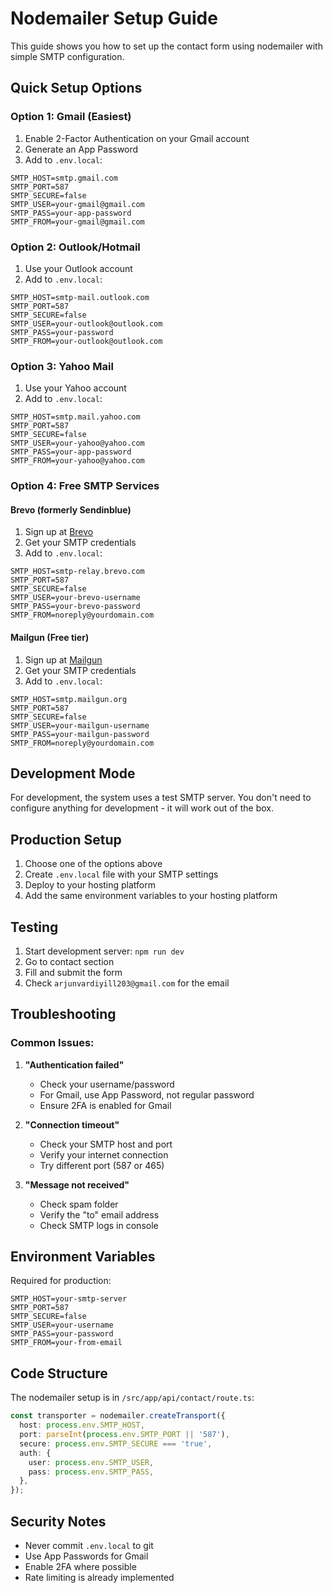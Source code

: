 # Nodemailer Setup Guide

This guide shows you how to set up the contact form using nodemailer with simple SMTP configuration.

## Quick Setup Options

### Option 1: Gmail (Easiest)
1. Enable 2-Factor Authentication on your Gmail account
2. Generate an App Password
3. Add to `.env.local`:
```env
SMTP_HOST=smtp.gmail.com
SMTP_PORT=587
SMTP_SECURE=false
SMTP_USER=your-gmail@gmail.com
SMTP_PASS=your-app-password
SMTP_FROM=your-gmail@gmail.com
```

### Option 2: Outlook/Hotmail
1. Use your Outlook account
2. Add to `.env.local`:
```env
SMTP_HOST=smtp-mail.outlook.com
SMTP_PORT=587
SMTP_SECURE=false
SMTP_USER=your-outlook@outlook.com
SMTP_PASS=your-password
SMTP_FROM=your-outlook@outlook.com
```

### Option 3: Yahoo Mail
1. Use your Yahoo account
2. Add to `.env.local`:
```env
SMTP_HOST=smtp.mail.yahoo.com
SMTP_PORT=587
SMTP_SECURE=false
SMTP_USER=your-yahoo@yahoo.com
SMTP_PASS=your-app-password
SMTP_FROM=your-yahoo@yahoo.com
```

### Option 4: Free SMTP Services

#### Brevo (formerly Sendinblue)
1. Sign up at [Brevo](https://brevo.com/)
2. Get your SMTP credentials
3. Add to `.env.local`:
```env
SMTP_HOST=smtp-relay.brevo.com
SMTP_PORT=587
SMTP_SECURE=false
SMTP_USER=your-brevo-username
SMTP_PASS=your-brevo-password
SMTP_FROM=noreply@yourdomain.com
```

#### Mailgun (Free tier)
1. Sign up at [Mailgun](https://mailgun.com/)
2. Get your SMTP credentials
3. Add to `.env.local`:
```env
SMTP_HOST=smtp.mailgun.org
SMTP_PORT=587
SMTP_SECURE=false
SMTP_USER=your-mailgun-username
SMTP_PASS=your-mailgun-password
SMTP_FROM=noreply@yourdomain.com
```

## Development Mode

For development, the system uses a test SMTP server. You don't need to configure anything for development - it will work out of the box.

## Production Setup

1. Choose one of the options above
2. Create `.env.local` file with your SMTP settings
3. Deploy to your hosting platform
4. Add the same environment variables to your hosting platform

## Testing

1. Start development server: `npm run dev`
2. Go to contact section
3. Fill and submit the form
4. Check `arjunvardiyill203@gmail.com` for the email

## Troubleshooting

### Common Issues:

1. **"Authentication failed"**
   - Check your username/password
   - For Gmail, use App Password, not regular password
   - Ensure 2FA is enabled for Gmail

2. **"Connection timeout"**
   - Check your SMTP host and port
   - Verify your internet connection
   - Try different port (587 or 465)

3. **"Message not received"**
   - Check spam folder
   - Verify the "to" email address
   - Check SMTP logs in console

## Environment Variables

Required for production:
```env
SMTP_HOST=your-smtp-server
SMTP_PORT=587
SMTP_SECURE=false
SMTP_USER=your-username
SMTP_PASS=your-password
SMTP_FROM=your-from-email
```

## Code Structure

The nodemailer setup is in `/src/app/api/contact/route.ts`:

```typescript
const transporter = nodemailer.createTransport({
  host: process.env.SMTP_HOST,
  port: parseInt(process.env.SMTP_PORT || '587'),
  secure: process.env.SMTP_SECURE === 'true',
  auth: {
    user: process.env.SMTP_USER,
    pass: process.env.SMTP_PASS,
  },
});
```

## Security Notes

- Never commit `.env.local` to git
- Use App Passwords for Gmail
- Enable 2FA where possible
- Rate limiting is already implemented 